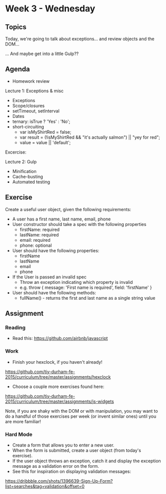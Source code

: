 # Week 3 - Wednesday

## Topics

Today, we're going to talk about exceptions... and review objects and the DOM...

... And maybe get into a little Gulp??

## Agenda

- Homework review

Lecture 1: Exceptions & misc
  - Exceptions
  - Scope/closures
  - setTimeout, setInterval
  - Dates
  - ternary: isTrue ? 'Yes' : 'No';
  - short-circuiting
    - var isMyShirtRed = false;
    - var result = (!isMyShirtRed && "it's actually salmon") || "yey for red";
    - value = value || 'default';

Excercise:

Lecture 2: Gulp
  - Minification
  - Cache-busting
  - Automated testing

## Exercise

Create a useful user object, given the following requirements:

- A user has a first name, last name, email, phone
- User constructor should take a spec with the following properties
  - firstName: required
  - lastName: required
  - email: required
  - phone: optional
- User should have the following properties:
  - firstName
  - lastName
  - email
  - phone
- If the User is passed an invalid spec
  - Throw an exception indicating which property is invalid
  - e.g.
    throw {
      message: 'First name is required',
      field: 'firstName'
    }
- User should have the following methods:
  - fullName() - returns the first and last name as a single string value

## Assignment

### Reading

- Read this: https://github.com/airbnb/javascript

### Work

- Finish your hexclock, if you haven't already!

https://github.com/tiy-durham-fe-2015/curriculum/tree/master/assignments/hexclock

- Choose a couple more exercises found here:

https://github.com/tiy-durham-fe-2015/curriculum/tree/master/assignments/js-widgets

Note, if you are shaky with the DOM or with manipulation, you may want to do
a handful of those exercises per week (or invent similar ones) until you are
more familiar!

### Hard Mode

- Create a form that allows you to enter a new user.
- When the form is submitted, create a user object (from today's exercise).
- If the user object throws an exception, catch it and display the exception
message as a validation error on the form.
- See this for inspiration on displaying validation messages:

https://dribbble.com/shots/1396639-Sign-Up-Form?list=searches&tag=validation&offset=0
